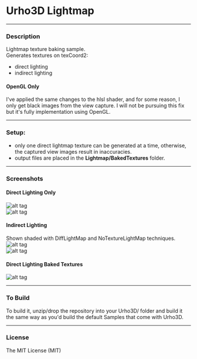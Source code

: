 # Urho3D Lightmap
  
---
### Description
Lightmap texture baking sample.  
Generates textures on texCoord2:
* direct lighting
* indirect lighting

#### OpenGL Only
I've applied the same changes to the hlsl shader, and for some reason, I only get black images from the view capture. I will not be pursuing this fix but it's fully implementation using OpenGL.

---  
### Setup:
* only one direct lightmap texture can be generated at a time, otherwise, the captured view images result in inaccuracies.
* output files are placed in the **Lightmap/BakedTextures** folder.
  
---
### Screenshots
#### Direct Lighting Only
![alt tag](https://github.com/Lumak/Urho3D-Lightmap/blob/master/screenshot/directonly1.png)  
![alt tag](https://github.com/Lumak/Urho3D-Lightmap/blob/master/screenshot/directonly2.png)  

#### Indirect Lighting
Shown shaded with DiffLightMap and NoTextureLightMap techniques.
![alt tag](https://github.com/Lumak/Urho3D-Lightmap/blob/master/screenshot/indirect1.png)  
![alt tag](https://github.com/Lumak/Urho3D-Lightmap/blob/master/screenshot/indirect2.png)  
  
#### Direct Lighting Baked Textures
![alt tag](https://github.com/Lumak/Urho3D-Lightmap/blob/master/screenshot/bakedtextures.png)  

---
### To Build
To build it, unzip/drop the repository into your Urho3D/ folder and build it the same way as you'd build the default Samples that come with Urho3D.
  
---  
### License
The MIT License (MIT)







